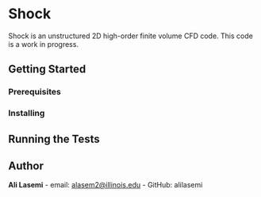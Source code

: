 Shock
==========

Shock is an unstructured 2D high-order finite volume CFD code. This code is a
work in progress.

Getting Started
----------

### Prerequisites

### Installing

Running the Tests
----------

Author
----------

**Ali Lasemi** - email: alasem2@illinois.edu - GitHub: alilasemi
